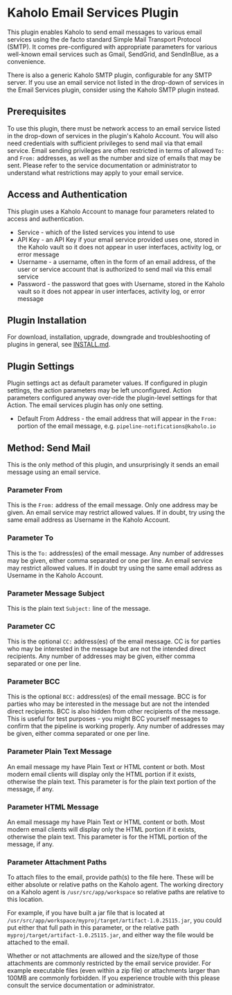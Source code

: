 # Kaholo Email Services Plugin
This plugin enables Kaholo to send email messages to various email services using the de facto standard Simple Mail Transport Protocol (SMTP). It comes pre-configured with appropriate parameters for various well-known email services such as Gmail, SendGrid, and SendInBlue, as a convenience.

There is also a generic Kaholo SMTP plugin, configurable for any SMTP server. If you use an email service not listed in the drop-down of services in the Email Services plugin, consider using the Kaholo SMTP plugin instead. 

## Prerequisites
To use this plugin, there must be network access to an email service listed in the drop-down of services in the plugin's Kaholo Account. You will also need credentials with sufficient privileges to send mail via that email service. Email sending privileges are often restricted in terms of allowed `To:` and `From:` addresses, as well as the number and size of emails that may be sent. Please refer to the service documentation or administrator to understand what restrictions may apply to your email service.

## Access and Authentication
This plugin uses a Kaholo Account to manage four parameters related to access and authentication.

* Service - which of the listed services you intend to use
* API Key - an API Key if your email service provided uses one, stored in the Kaholo vault so it does not appear in user interfaces, activity log, or error message
* Username - a username, often in the form of an email address, of the user or service account that is authorized to send mail via this email service
* Password - the password that goes with Username, stored in the Kaholo vault so it does not appear in user interfaces, activity log, or error message

## Plugin Installation
For download, installation, upgrade, downgrade and troubleshooting of plugins in general, see [INSTALL.md](./INSTALL.md).

## Plugin Settings
Plugin settings act as default parameter values. If configured in plugin settings, the action parameters may be left unconfigured. Action parameters configured anyway over-ride the plugin-level settings for that Action. The email services plugin has only one setting.
* Default From Address - the email address that will appear in the `From:` portion of the email message, e.g. `pipeline-notifications@kaholo.io`

## Method: Send Mail
This is the only method of this plugin, and unsurprisingly it sends an email message using an email service.

### Parameter From
This is the `From:` address of the email message. Only one address may be given. An email service may restrict allowed values. If in doubt, try using the same email address as Username in the Kaholo Account.

### Parameter To
This is the `To:` address(es) of the email message. Any number of addresses may be given, either comma separated or one per line. An email service may restrict allowed values. If in doubt try using the same email address as Username in the Kaholo Account.

### Parameter Message Subject
This is the plain text `Subject:` line of the message.

### Parameter CC
This is the optional `CC:` address(es) of the email message. CC is for parties who may be interested in the message but are not the intended direct recipients. Any number of addresses may be given, either comma separated or one per line.

### Parameter BCC
This is the optional `BCC:` address(es) of the email message. BCC is for parties who may be interested in the message but are not the intended direct recipients. BCC is also hidden from other recipients of the message. This is useful for test purposes - you might BCC yourself messages to confirm that the pipeline is working properly. Any number of addresses may be given, either comma separated or one per line.

### Parameter Plain Text Message
An email message my have Plain Text or HTML content or both. Most modern email clients will display only the HTML portion if it exists, otherwise the plain text. This parameter is for the plain text portion of the message, if any.

### Parameter HTML Message
An email message my have Plain Text or HTML content or both. Most modern email clients will display only the HTML portion if it exists, otherwise the plain text. This parameter is for the HTML portion of the message, if any.

### Parameter Attachment Paths
To attach files to the email, provide path(s) to the file here. These will be either absolute or relative paths on the Kaholo agent. The working directory on a Kaholo agent is `/usr/src/app/workspace` so relative paths are relative to this location.

For example, if you have built a jar file that is located at `/usr/src/app/workspace/myproj/target/artifact-1.0.25115.jar`, you could put either that full path in this parameter, or the relative path `myproj/target/artifact-1.0.25115.jar`, and either way the file would be attached to the email.

Whether or not attachments are allowed and the size/type of those attachments are commonly restricted by the email service provider. For example executable files (even within a zip file) or attachments larger than 100MB are commonly forbidden. If you experience trouble with this please consult the service documentation or administrator.